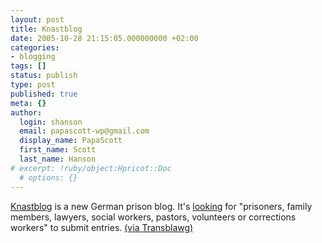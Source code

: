 ```yaml
---
layout: post
title: Knastblog
date: 2005-10-28 21:15:05.000000000 +02:00
categories:
- blogging
tags: []
status: publish
type: post
published: true
meta: {}
author:
  login: shanson
  email: papascott-wp@gmail.com
  display_name: PapaScott
  first_name: Scott
  last_name: Hanson
# excerpt: !ruby/object:Hpricot::Doc
  # options: {}
---
```

<p><a href="http://www.knastblog.de/" title="Knastblog">Knastblog</a> is a new German prison blog. It's <a href="http://www.knastblog.de/index.php/uber-knastblogde/">looking</a> for "prisoners, family members, lawyers, social workers, pastors, volunteers or corrections workers" to submit entries. <a href="http://www.margaret-marks.com/Transblawg/archives/001682.html" title="Transblawg: German prison blog / Knastblog">(via Transblawg)</a></p>
